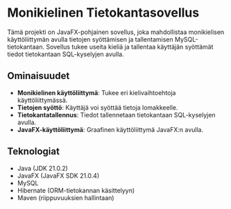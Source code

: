 # Monikielinen Tietokantasovellus

Tämä projekti on JavaFX-pohjainen sovellus, joka mahdollistaa monikielisen käyttöliittymän avulla tietojen syöttämisen ja tallentamisen MySQL-tietokantaan. Sovellus tukee useita kieliä ja tallentaa käyttäjän syöttämät tiedot tietokantaan SQL-kyselyjen avulla.

## Ominaisuudet

- **Monikielinen käyttöliittymä**: Tukee eri kielivaihtoehtoja käyttöliittymässä.
- **Tietojen syöttö**: Käyttäjä voi syöttää tietoja lomakkeelle.
- **Tietokantatallennus**: Tiedot tallennetaan tietokantaan SQL-kyselyjen avulla.
- **JavaFX-käyttöliittymä**: Graafinen käyttöliittymä JavaFX:n avulla.

## Teknologiat

- Java (JDK 21.0.2)
- JavaFX (JavaFX SDK 21.0.4)
- MySQL
- Hibernate (ORM-tietokannan käsittelyyn)
- Maven (riippuvuuksien hallintaan)

